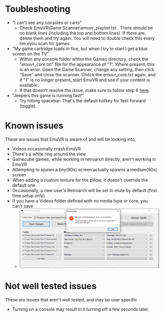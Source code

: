 # Toubleshooting
* "I can't see any consoles or carts"
   * Check EmuVR\Game Scanner\emuvr_playlist.txt . There should be no blank lines (including the top and bottom lines). If there are, delete them and try again. You will need to double check this every tim eyou scan for games.
* "My game cartridge loads in fine, but when I try to start I get a blue screen on the TV"
   * Within any console folder within the Games directory, check the "emuvr_core.txt" file for the appearance of "1". Where present, this is an error. Open the Game Scanner, change any setting, then click "Save" and close the scanner. Check the emuvr_core.txt again, and if "1" is no longer present, start EmuVR and see if your content is available.
   * If that doesn't resolve the issue, make sure to follow step 6 [here](installation.md).
* "Jeepers this game is running fast!"
   * Try hitting spacebar. That's the default hotkey for fast-forward (toggle).

# Known issues

These are issues that EmuVR is aware of and will be looking into;

* Videos occasionally crash EmuVR
* There's a white ring around the view
* Gamecube games, while working in retroarch directly, aren't working in EmuVR
* Attempting to spawn a tiny(90s) screen actually spawns a medium(90s) screen
* When adding a custom texture for the pillow, it doesn't override the default one
* Occasionally, a new user's Retroarch will be set to mute by default (first time setup only)
* If you have a Videos folder defined with no media type or core, you can't save
   * ![](/images/videos_unselected_error.png)

# Not well tested issues

These are issues that aren't well tested, and may be user specific

* Turning on a console may result in it turning off a few seconds later.
